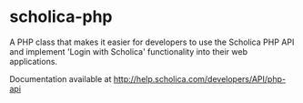 scholica-php
============

A PHP class that makes it easier for developers to use the Scholica PHP API and implement 'Login with Scholica' functionality into their web applications.

Documentation available at http://help.scholica.com/developers/API/php-api